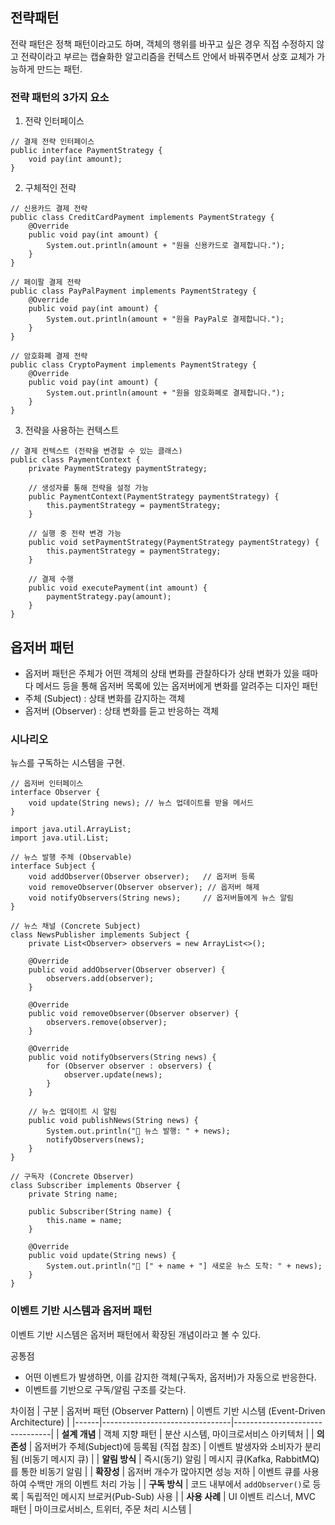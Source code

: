 ## 전략패턴
전략 패턴은 정책 패턴이라고도 하며, 객체의 행위를 바꾸고 싶은 경우 직접 수정하지 않고 전략이라고 부르는 캡슐화한 알고리즘을 컨텍스트 안에서 바꿔주면서 상호 교체가 가능하게 만드는 패턴.

### 전략 패턴의 3가지 요소
1. 전략 인터페이스
```
// 결제 전략 인터페이스
public interface PaymentStrategy {
    void pay(int amount);
}
```
2. 구체적인 전략
```
// 신용카드 결제 전략
public class CreditCardPayment implements PaymentStrategy {
    @Override
    public void pay(int amount) {
        System.out.println(amount + "원을 신용카드로 결제합니다.");
    }
}

// 페이팔 결제 전략
public class PayPalPayment implements PaymentStrategy {
    @Override
    public void pay(int amount) {
        System.out.println(amount + "원을 PayPal로 결제합니다.");
    }
}

// 암호화폐 결제 전략
public class CryptoPayment implements PaymentStrategy {
    @Override
    public void pay(int amount) {
        System.out.println(amount + "원을 암호화폐로 결제합니다.");
    }
}
```

3. 전략을 사용하는 컨텍스트
```
// 결제 컨텍스트 (전략을 변경할 수 있는 클래스)
public class PaymentContext {
    private PaymentStrategy paymentStrategy;

    // 생성자를 통해 전략을 설정 가능
    public PaymentContext(PaymentStrategy paymentStrategy) {
        this.paymentStrategy = paymentStrategy;
    }

    // 실행 중 전략 변경 가능
    public void setPaymentStrategy(PaymentStrategy paymentStrategy) {
        this.paymentStrategy = paymentStrategy;
    }

    // 결제 수행
    public void executePayment(int amount) {
        paymentStrategy.pay(amount);
    }
}
```

## 옵저버 패턴
- 옵저버 패턴은 주체가 어떤 객체의 상태 변화를 관찰하다가 상태 변화가 있을 때마다 메서드 등을 통해 옵저버 목록에 있는 옵저버에게 변화를 알려주는 디자인 패턴
- 주체 (Subject) : 상태 변화를 감지하는 객체
- 옵저버 (Observer) : 상태 변화를 듣고 반응하는 객체

### 시나리오
뉴스를 구독하는 시스템을 구현.
```
// 옵저버 인터페이스
interface Observer {
    void update(String news); // 뉴스 업데이트를 받을 메서드
}
```


```
import java.util.ArrayList;
import java.util.List;

// 뉴스 발행 주체 (Observable)
interface Subject {
    void addObserver(Observer observer);   // 옵저버 등록
    void removeObserver(Observer observer); // 옵저버 해제
    void notifyObservers(String news);     // 옵저버들에게 뉴스 알림
}

// 뉴스 채널 (Concrete Subject)
class NewsPublisher implements Subject {
    private List<Observer> observers = new ArrayList<>();

    @Override
    public void addObserver(Observer observer) {
        observers.add(observer);
    }

    @Override
    public void removeObserver(Observer observer) {
        observers.remove(observer);
    }

    @Override
    public void notifyObservers(String news) {
        for (Observer observer : observers) {
            observer.update(news);
        }
    }

    // 뉴스 업데이트 시 알림
    public void publishNews(String news) {
        System.out.println("📢 뉴스 발행: " + news);
        notifyObservers(news);
    }
}
```

```
// 구독자 (Concrete Observer)
class Subscriber implements Observer {
    private String name;

    public Subscriber(String name) {
        this.name = name;
    }

    @Override
    public void update(String news) {
        System.out.println("📨 [" + name + "] 새로운 뉴스 도착: " + news);
    }
}
```

### 이벤트 기반 시스템과 옵저버 패턴
이벤트 기반 시스템은 옵저버 패턴에서 확장된 개념이라고 볼 수 있다.

공통점
- 어떤 이벤트가 발생하면, 이를 감지한 객체(구독자, 옵저버)가 자동으로 반응한다.
- 이벤트를 기반으로 구독/알림 구조를 갖는다.

차이점
| 구분 | 옵저버 패턴 (Observer Pattern) | 이벤트 기반 시스템 (Event-Driven Architecture) |
|------|--------------------------------|--------------------------------|
| **설계 개념** | 객체 지향 패턴 | 분산 시스템, 마이크로서비스 아키텍처 |
| **의존성** | 옵저버가 주체(Subject)에 등록됨 (직접 참조) | 이벤트 발생자와 소비자가 분리됨 (비동기 메시지 큐) |
| **알림 방식** | 즉시(동기) 알림 | 메시지 큐(Kafka, RabbitMQ)를 통한 비동기 알림 |
| **확장성** | 옵저버 개수가 많아지면 성능 저하 | 이벤트 큐를 사용하여 수백만 개의 이벤트 처리 가능 |
| **구독 방식** | 코드 내부에서 `addObserver()`로 등록 | 독립적인 메시지 브로커(Pub-Sub) 사용 |
| **사용 사례** | UI 이벤트 리스너, MVC 패턴 | 마이크로서비스, 트위터, 주문 처리 시스템 |
   
